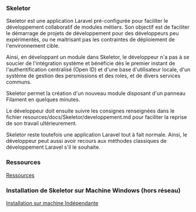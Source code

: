 ### Skeletor

Skeletor est une application Laravel pré-configurée pour faciliter le développement collaboratif de modules métiers. Son objectif est de faciliter le démarrage de projets de développement pour des développeurs peu expérimentés, ou ne maitrisant pas les contraintes de déploiement de l'environnement cible. 

Ainsi, en développant un module dans Skeletor, le développeur n'a pas à se soucier de l'intégration système et bénéficie dès le premier instant de l'authentification centralisé (Open ID) et d'une base d'utilisateur locale, d'un système de gestion des persmissions et des roles, et de divers services communs.

Skeletor permet la création d'un nouveau module disposant d'un panneau Filament en quelques minutes.

Le développeur doit ensuite suivre les consignes renseignées dans le fichier resources/docs/Skeletor/developpement.md pour faciliter la reprise de son travail ultérieurement.

Skeletor reste toutefois une application Laravel tout à fait normale. Ainsi, le développeur peut aussi avoir recours aux méthodes classiques de développement Laravel s'il le souhaite.

### Ressources
[Ressources](resources/docs/Skeletor/index.md)

### Installation de Skeletor sur Machine Windows (hors réseau)
[Installation sur machine Indépendante](resources/docs/Skeletor/installationhr.md)
